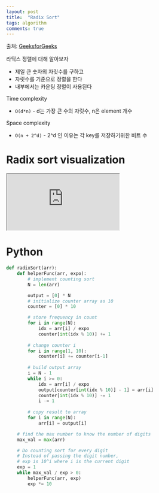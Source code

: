 ```yaml
---
layout: post
title:  "Radix Sort"
tags: algorithm
comments: true
---
```

출처: [GeeksforGeeks](https://www.geeksforgeeks.org/radix-sort/)

라딕스 정렬에 대해 알아보자

- 제일 큰 숫자의 자릿수를 구하고
- 자릿수를 기준으로 정렬을 한다
- 내부에서는 카운팅 정렬이 사용된다

Time complexity
- `O(d*n)` - d는 가장 큰 수의 자릿수, n은 element 개수

Space complexity
- `O(n + 2^d)` - 2^d 인 이유는 각 key를 저장하기위한 비트 수

# Radix sort visualization
<!-- 16:9 aspect ratio -->
<div class="responsive-embed responsive-embed-16by9">
  <iframe class="responsive-embed-item" src="https://www.youtube-nocookie.com/embed/nu4gDuFabIM"></iframe>
</div>

# Python
```python
def radixSort(arr):
    def helperFunc(arr, expo):
        # implement counting sort
        N = len(arr)

        output = [0] * N
        # initialize counter array as 10
        counter = [0] * 10

        # store frequency in count
        for i in range(N):
            idx = arr[i] / expo
            counter[int(idx % 10)] += 1
        
        # change counter i
        for i in range(1, 10):
            counter[i] += counter[i-1]
        
        # build output array
        i = N - 1
        while i >= 0:
            idx = arr[i] / expo
            output[counter[int(idx % 10)] - 1] = arr[i]
            counter[int(idx % 10)] -= 1
            i -= 1
        
        # copy result to array
        for i in range(N):
            arr[i] = output[i]

    # find the max number to know the number of digits
    max_val = max(arr)

    # Do counting sort for every digit
    # Instead of passing the digit number,
    # exp is 10^i where i is the current digit
    exp = 1
    while max_val / exp > 0:
        helperFunc(arr, exp)
        exp *= 10
```